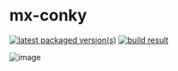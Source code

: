 # mx-conky

[![latest packaged version(s)](https://repology.org/badge/latest-versions/mx-conky.svg)](https://repology.org/project/mx-conky/versions)
[![build result](https://build.opensuse.org/projects/home:mx-packaging/packages/mx-conky/badge.svg?type=default)](https://software.opensuse.org//download.html?project=home%3Amx-packaging&package=mx-conky)

![image](https://github.com/MX-Linux/mx-conky/assets/418436/6ecbedac-91b3-40a1-a467-89a7b02ac772)
